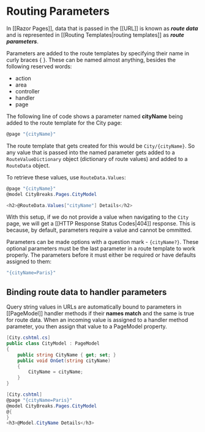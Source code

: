 # Routing Parameters

In [[Razor Pages]], data that is passed in the [[URL]] is known as _**route data**_ and is represented in [[Routing Templates|routing templates]] as _**route parameters**_.

Parameters are added to the route templates by specifying their name in curly braces { }. These can be named almost anything, besides the following reserved words:

* action
* area
* controller
* handler
* page

The following line of code shows a parameter named **cityName** being added to the route template for the City page:

```csharp
@page "{cityName}"
```

The route template that gets created for this would be `City/{cityName}`. So any value that is passed into the named parameter gets added to a `RouteValueDictionary` object (dictionary of route values) and added to a `RouteData` object.

To retrieve these values, use `RouteData.Values`:

```csharp
@page "{cityName}"
@model CityBreaks.Pages.CityModel

<h2>@RouteData.Values["cityName"] Details</h2>
```

With this setup, if we do not provide a value when navigating to the `City` page, we will get a [[HTTP Response Status Codes|404]] response. This is because, by default, parameters require a value and cannot be ommitted.

Parameters can be made options with a question mark - `{cityName?}`. These optional parameters must be the last parameter in a route template to work properly. The parameters before it must either be required or have defaults assigned to them:

```csharp
"{cityName=Paris}"
```


## Binding route data to handler parameters

Query string values in URLs are automatically bound to parameters in [[PageModel]] handler methods if their **names match** and the same is true for route data. When an incoming value is assigned to a handler method parameter, you then assign that value to a PageModel property.

```csharp
[City.cshtml.cs]
public class CityModel : PageModel
{
	public string CityName { get; set; }
	public void OnGet(string cityName)
	{
		CityName = cityName;
	}
}

[City.cshtml]
@page "{cityName=Paris}"
@model CityBreaks.Pages.CityModel
@{
}
<h3>@Model.CityName Details</h3>
```

